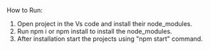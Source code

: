 How to Run:

1. Open project in the Vs code and install their node_modules.
2. Run npm i or npm install to install the node_modules.
3. After installation start the projects using "npm start" command.
